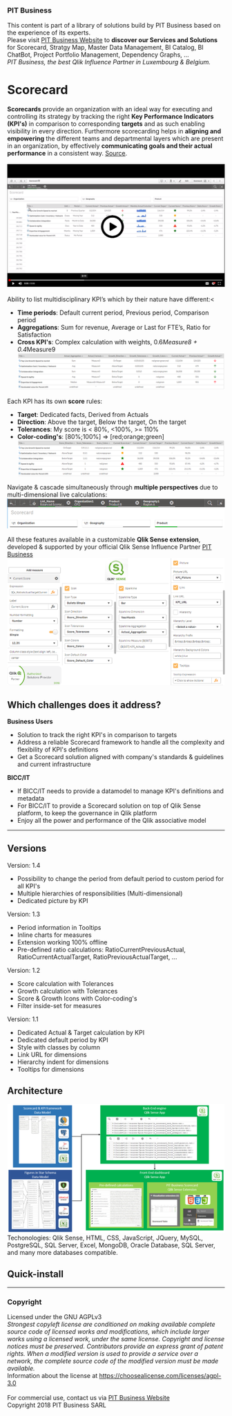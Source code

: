 ### PIT Business
This content is part of a library of solutions build by PIT Business based on the experience of its experts.<br>
Please visit [PIT Business Website](http://www.pit-business.com) to **discover our Services and Solutions** for Scorecard, Stratgy Map, Master Data Management, BI Catalog, BI ChatBot, Project Portfolio Management, Dependency Graphs, ...<br>
*PIT Business, the best Qlik Influence Partner in Luxembourg & Belgium.*<br>

# Scorecard
**Scorecards** provide an organization with an ideal way for executing and controlling its strategy by tracking the right **Key Performance Indicators (KPI's)** in comparison to corresponding **targets** and as such enabling visibility in every direction. Furthermore scorecarding helps in **aligning and empowering** the different teams and departmental layers which are present in an organization, by effectively **communicating goals and their actual performance** in a consistent way. [Source](http://www.element61.be/en/competence/strategy-management-scorecarding).<br>
<br>
[![Scorecard - PIT Business - Screencast](img/scorecard-screenshot-playvideo.png)](https://drive.google.com/file/d/1vB3rX8PORDdAptW21SpvbcuzDOZEcHMe/preview)<br>
<br>
Ability to list multidisciplinary KPI’s which by their nature have different:<
- **Time periods**: Default current period, Previous period, Comparison period
- **Aggregations**: Sum for revenue, Average or Last for FTE’s, Ratio for Satisfaction
- **Cross KPI's**: Complex calculation with weights, 0.6*Measure8 + 0.4*Measure9
![Scorecard - PIT Business - Growths](img/scorecard-screenshot-growths.png)<br>

Each KPI has its own **score** rules:
- **Target**: Dedicated facts, Derived from Actuals
- **Direction**: Above the target, Below the target, On the target
- **Tolerances**: My score is < 80%, <100%, >= 110%
- **Color-coding's**: [80%;100%] => [red;orange;green]
![Scorecard - PIT Business - Scores](img/scorecard-screenshot-scores.png)

Navigate & cascade simultaneously through **multiple perspectives** due to multi-dimensional live calculations:
![Scorecard - PIT Business - Scores](img/scorecard-screenshot-multidimensional.png)

All these features available in a customizable **Qlik Sense extension**, developed & supported by your official Qlik Sense Influence Partner [PIT Business](http://www.pit-business.com)
![Scorecard - PIT Business - Edit](img/scorecard-screenshot-edit.png)


## Which challenges does it address?

**Business Users**
- Solution to track the right KPI's in comparison to targets
- Address a reliable Scorecard framework to handle all the complexity and flexibility of KPI's definitions
- Get a Scorecard solution aligned with company's standards & guidelines and current infrastructure

**BICC/IT**
 - If BICC/IT needs to provide a datamodel to manage KPI's definitions and metadata
 - For BICC/IT to provide a Scorecard solution on top of Qlik Sense platform, to keep the governance in Qlik platform
 - Enjoy all the power and performance of the Qlik associative model

----------

## Versions

Version: 1.4
  -  Possibility to change the period from default period to custom period for all KPI's
  -  Multiple hierarchies of responsibilities (Multi-dimensional)
  -  Dedicated picture by KPI

Version: 1.3
  -  Period information in Tooltips
  -  Inline charts for measures
  -  Extension working 100% offline
  -  Pre-defined ratio calculations: RatioCurrentPreviousActual, RatioCurrentActualTarget, RatioPreviousActualTarget, ...

Version: 1.2
  -  Score calculation with Tolerances
  -  Growth calculation with Tolerances
  -  Score & Growth Icons with Color-coding's
  -  Filter inside-set for measures

Version: 1.1
  -  Dedicated Actual & Target calculation by KPI
  -  Dedicated default period by KPI
  -  Style with classes by column
  -  Link URL for dimensions
  -  Hierarchy indent for dimensions
  -  Tooltips for dimensions

## Architecture
![Scorecard - PIT Business - Architecture](img/scorecard-architecture.png)<br>
Techonologies: Qlik Sense, HTML, CSS, JavaScript, JQuery, MySQL, PostgreSQL, SQL Server, Excel, MongoDB, Oracle Database, SQL Server, and many more databases compatible.

## Quick-install

----------

### Copyright
Licensed under the GNU AGPLv3<br>
*Strongest copyleft license are conditioned on making available complete source code of licensed works and modifications, which include larger works using a licensed work, under the same license. Copyright and license notices must be preserved. Contributors provide an express grant of patent rights. When a modified version is used to provide a service over a network, the complete source code of the modified version must be made available.*<br>
Information about the license at https://choosealicense.com/licenses/agpl-3.0<br>
<br>
For commercial use, contact us via [PIT Business Website](http://www.pit-business.com)<br>
Copyright 2018 PIT Business SARL<br>

